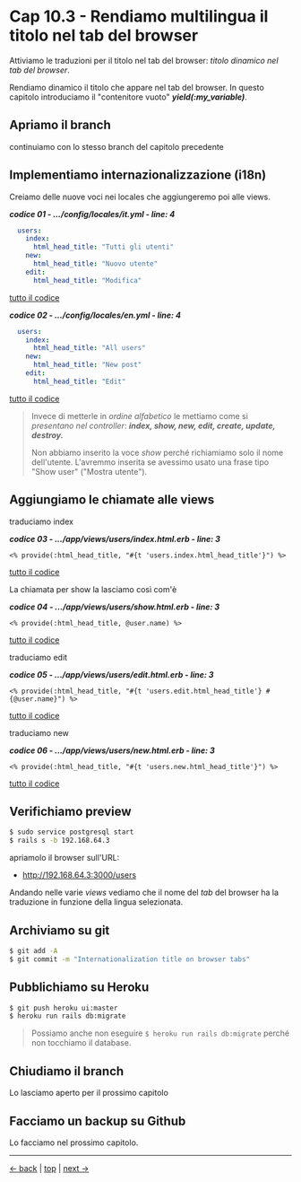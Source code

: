 # <a name="top"></a> Cap 10.3 - Rendiamo multilingua il titolo nel tab del browser

Attiviamo le traduzioni per il titolo nel tab del browser: *titolo dinamico nel tab del browser*.

Rendiamo dinamico il titolo che appare nel tab del browser. 
In questo capitolo introduciamo il "contenitore vuoto" ***yield(:my_variable)***.



## Apriamo il branch 

continuiamo con lo stesso branch del capitolo precedente



## Implementiamo internazionalizzazione (i18n)

Creiamo delle nuove voci nei locales che aggiungeremo poi alle views.

***codice 01 - .../config/locales/it.yml - line: 4***

```yaml
  users:
    index:
      html_head_title: "Tutti gli utenti"
    new:
      html_head_title: "Nuovo utente"
    edit:
      html_head_title: "Modifica"
```

[tutto il codice](https://github.com/flaviobordonidev/leanpubabrandnewcms/blob/master/01-base/10-users_i18n/03_01-config-locales-it.yml)


***codice 02 - .../config/locales/en.yml - line: 4***

```yaml
  users:
    index:
      html_head_title: "All users"
    new:
      html_head_title: "New post"
    edit:
      html_head_title: "Edit"
```

[tutto il codice](https://github.com/flaviobordonidev/leanpubabrandnewcms/blob/master/01-base/10-users_i18n/03_02-config-locales-en.yml)


> Invece di metterle in *ordine alfabetico* le mettiamo come si *presentano nel controller*: 
> ***index, show, new, edit, create, update, destroy.***
>
> Non abbiamo inserito la voce *show* perché richiamiamo solo il nome dell'utente. 
> L'avremmo inserita se avessimo usato una frase tipo "Show user" ("Mostra utente").



## Aggiungiamo le chiamate alle views

traduciamo index

***codice 03 - .../app/views/users/index.html.erb - line: 3***

```html+erb
<% provide(:html_head_title, "#{t 'users.index.html_head_title'}") %>
```

[tutto il codice](https://github.com/flaviobordonidev/leanpubabrandnewcms/blob/master/01-base/10-users_i18n/03_03-views-users-index.html.erb)


La chiamata per show la lasciamo così com'è

***codice 04 - .../app/views/users/show.html.erb - line: 3***

```html+erb
<% provide(:html_head_title, @user.name) %>
```

[tutto il codice](https://github.com/flaviobordonidev/leanpubabrandnewcms/blob/master/01-base/10-users_i18n/03_04-views-users-show.html.erb)


traduciamo edit

***codice 05 - .../app/views/users/edit.html.erb - line: 3***

```html+erb
<% provide(:html_head_title, "#{t 'users.edit.html_head_title'} #{@user.name}") %>
```

[tutto il codice](https://github.com/flaviobordonidev/leanpubabrandnewcms/blob/master/01-base/10-users_i18n/03_05-views-users-edit.html.erb)


traduciamo new

***codice 06 - .../app/views/users/new.html.erb - line: 3***

```html+erb
<% provide(:html_head_title, "#{t 'users.new.html_head_title'}") %>
```

[tutto il codice](https://github.com/flaviobordonidev/leanpubabrandnewcms/blob/master/01-base/10-users_i18n/03_06-views-users-new.html.erb)



## Verifichiamo preview

```bash
$ sudo service postgresql start
$ rails s -b 192.168.64.3
```

apriamolo il browser sull'URL:

* http://192.168.64.3:3000/users

Andando nelle varie *views* vediamo che il nome del *tab* del browser ha la traduzione in funzione della lingua selezionata.



## Archiviamo su git

```bash
$ git add -A
$ git commit -m "Internationalization title on browser tabs"
```



## Pubblichiamo su Heroku

```bash
$ git push heroku ui:master
$ heroku run rails db:migrate
```

> Possiamo anche non eseguire `$ heroku run rails db:migrate` perché non tocchiamo il database.



## Chiudiamo il branch

Lo lasciamo aperto per il prossimo capitolo



## Facciamo un backup su Github

Lo facciamo nel prossimo capitolo.



---

[<- back](https://github.com/flaviobordonidev/leanpubabrandnewcms/blob/master/01-base/10-users_i18n/02_00-users_form_i18n-it.md)
 | [top](#top) |
[next ->](https://github.com/flaviobordonidev/leanpubabrandnewcms/blob/master/01-base/10-users_i18n/04_00-language_enum-it.md)

